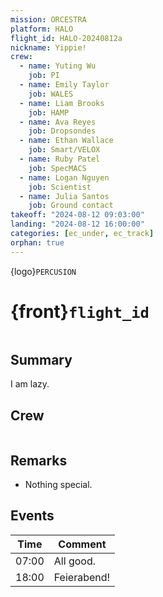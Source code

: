 ```yaml
---
mission: ORCESTRA
platform: HALO
flight_id: HALO-20240812a
nickname: Yippie!
crew:
  - name: Yuting Wu
    job: PI
  - name: Emily Taylor
    job: WALES
  - name: Liam Brooks
    job: HAMP
  - name: Ava Reyes
    job: Dropsondes
  - name: Ethan Wallace
    job: Smart/VELOX
  - name: Ruby Patel
    job: SpecMACS
  - name: Logan Nguyen
    job: Scientist
  - name: Julia Santos
    job: Ground contact
takeoff: "2024-08-12 09:03:00"
landing: "2024-08-12 16:00:00"
categories: [ec_under, ec_track]
orphan: true
---
```


{logo}`PERCUSION`

# {front}`flight_id`

```{badges}
```

## Summary

I am lazy.

## Crew

```{crew}
```

## Remarks

* Nothing special.

## Events

Time | Comment
--- | ---
07:00 | All good.
18:00 | Feierabend!
